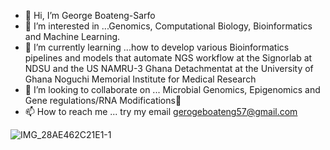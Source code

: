 - 👋 Hi, I’m George Boateng-Sarfo
- 👀 I’m interested in ...Genomics, Computational Biology, Bioinformatics and Machine Learning.
- 🌱 I’m currently learning ...how to develop various Bioinformatics pipelines and models that automate NGS workflow at the Signorlab at NDSU and the US NAMRU-3 Ghana Detachmentat at the University of Ghana Noguchi Memorial Institute for Medical Research
- 💞️ I’m looking to collaborate on ... Microbial Genomics, Epigenomics and Gene regulations/RNA Modifications🔬 
- 📫 How to reach me ... try my email gerogeboateng57@gmail.com

<!---
gsarfo-boateng/gsarfo-boateng is a ✨ special ✨ repository because its `README.md` (this file) appears on your GitHub profile.
You can click the Preview link to take a look at your changes.
--->
![IMG_28AE462C21E1-1](https://user-images.githubusercontent.com/80461583/121581724-b5ecf600-ca1d-11eb-87ac-b4d82082c627.jpeg)
